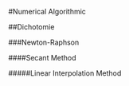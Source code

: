 #Numerical Algorithmic

##Dichotomie

###Newton-Raphson

####Secant Method

#####Linear Interpolation Method
